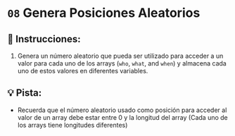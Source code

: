 # `08` Genera Posiciones Aleatorios 

## 📝 Instrucciones:


1. Genera un número aleatorio que pueda ser utilizado para acceder a un valor para cada uno de los arrays (`who`, `what`, and `when`) y almacena cada uno de estos valores en diferentes variables. 

## 💡 Pista:

+ Recuerda que el número aleatorio usado como posición para acceder al valor de un array debe estar entre 0 y la longitud del array (Cada uno de los arrays tiene longitudes diferentes)
